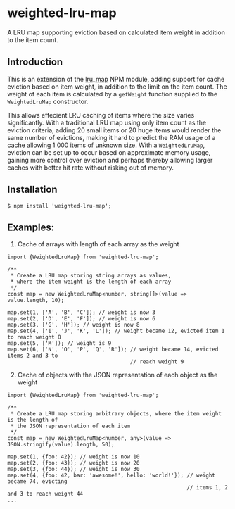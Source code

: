 # weighted-lru-map
A LRU map supporting eviction based on calculated item weight in addition to the item count.

## Introduction

This is an extension of the [lru_map](https://www.npmjs.com/package/lru_map) NPM module, adding support for cache eviction based on item weight, in addition to the limit on the item count.
The weight of each item is calculated by a `getWeight` function supplied to the `WeightedLruMap` constructor.

This allows effecient LRU caching of items where the size varies significantly. With a traditional LRU map using only item count
as the eviction criteria, adding 20 small items or 20 huge items would render the same number of evictions, making it
hard to predict the RAM usage of a cache allowing 1 000 items of unknown size.
With a `WeightedLruMap`, eviction can be set up to occur based on approximate memory usage, gaining more control over
eviction and perhaps thereby allowing larger caches with better hit rate without risking out of memory.

## Installation

```
$ npm install 'weighted-lru-map';
```

## Examples:

1. Cache of arrays with length of each array as the weight
```
import {WeightedLruMap} from 'weighted-lru-map';

/**
 * Create a LRU map storing string arrays as values, 
 * where the item weight is the length of each array
 */
const map = new WeightedLruMap<number, string[]>(value => value.length, 10);

map.set(1, ['A', 'B', 'C']); // weight is now 3
map.set(2, ['D', 'E', 'F']); // weight is now 6
map.set(3, ['G', 'H']); // weight is now 8
map.set(4, ['I', 'J', 'K', 'L']); // weight became 12, evicted item 1 to reach weight 8
map.set(5, ['M']); // weight is 9
map.set(6, ['N', 'O', 'P', 'Q', 'R']); // weight became 14, evicted items 2 and 3 to 
                                       // reach weight 9
```

2. Cache of objects with the JSON representation of each object as the weight
```
import {WeightedLruMap} from 'weighted-lru-map';

/**
 * Create a LRU map storing arbitrary objects, where the item weight is the length of 
 * the JSON representation of each item
 */
const map = new WeightedLruMap<number, any>(value => JSON.stringify(value).length, 50);

map.set(1, {foo: 42}); // weight is now 10
map.set(2, {foo: 43}); // weight is now 20
map.set(3, {foo: 44}); // weight is now 30
map.set(4, {foo: 42, bar: 'awesome!', hello: 'world!'}); // weight became 74, evicting 
                                                         // items 1, 2 and 3 to reach weight 44
...
```